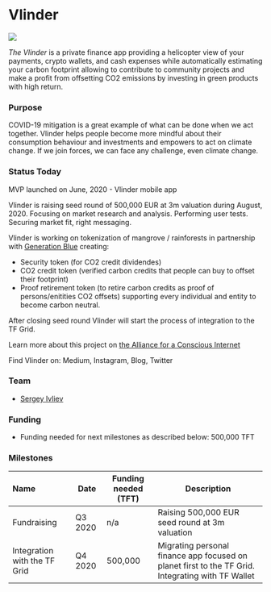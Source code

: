 # Vlinder

![](https://www.consciousinternet.org/threefold/info/projects/vlinder/vlinder.png)

*The Vlinder* is a private finance app providing a helicopter view of your payments, crypto wallets, and cash expenses while automatically estimating your carbon footprint allowing to contribute to community projects and make a profit from offsetting CO2 emissions by investing in green products with high return.

### Purpose

COVID-19 mitigation is a great example of what can be done when we act together. Vlinder helps people become more mindful about their consumption behaviour and investments and empowers to act on climate change. If we join forces, we can face any challenge, even climate change.

### Status Today

MVP launched on June, 2020 - Vlinder mobile app

Vlinder is raising seed round of 500,000 EUR at 3m valuation during August, 2020.
Focusing on market research and analysis. Performing user tests. Securing market fit, right messaging.

Vlinder is working on tokenization of mangrove / rainforests in partnership with [Generation Blue](generationblue) creating: 
- Security token (for CO2 credit dividendes)
- CO2 credit token (verified carbon credits that people can buy to offset their footprint)
- Proof retirement token (to retire carbon credits as proof of persons/enitities CO2 offsets) 
supporting every individual and entity to become carbon neutral.

After closing seed round Vlinder will start the process of integration to the TF Grid.

Learn more about this project on [the Alliance for a Conscious Internet](https://www.consciousinternet.org/index.html#/projects/vlinder)

Find Vlinder on:
Medium, Instagram, Blog, Twitter

### Team

- [Sergey Ivliev](https://www.consciousinternet.org/#/people/sergey_ivliev)

### Funding

- Funding needed for next milestones as described below: 500,000 TFT

### Milestones

| Name         | Date   | Funding needed (TFT) | Description
|:-------------|--------|-------------|-----------------|
| Fundraising | Q3 2020 |  n/a | Raising 500,000 EUR seed round at 3m valuation |
| Integration with the TF Grid | Q4 2020 |  500,000 | Migrating personal finance app focused on planet first to the TF Grid. Integrating with TF Wallet |